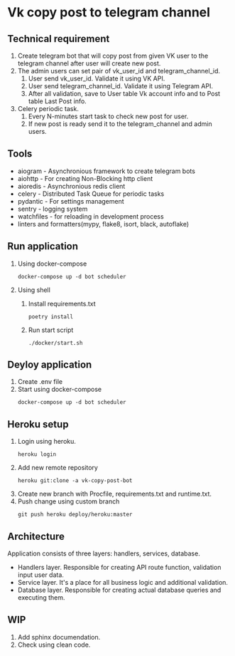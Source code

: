 # Vk copy post to telegram channel

## Technical requirement
1. Create telegram bot that will copy post from given VK user to the telegram channel after user will create new post.
2. The admin users can set pair of vk_user_id and telegram_channel_id.
    1. User send vk_user_id. Validate it using VK API.
    2. User send telegram_channel_id. Validate it using Telegram API. 
    3. After all validation, save to User table Vk account info and to Post table Last Post info. 
3. Celery periodic task.
    1. Every N-minutes start task to check new post for user.
    2. If new post is ready send it to the telegram_channel and admin users.

## Tools
- aiogram - Asynchronious framework to create telegram bots
- aiohttp - For creating Non-Blocking http client
- aioredis - Asynchronious redis client
- celery - Distributed Task Queue for periodic tasks
- pydantic - For settings management
- sentry - logging system
- watchfiles - for reloading in development process
- linters and formatters(mypy, flake8, isort, black, autoflake)

## Run application
1. Using docker-compose
     ```shell
    docker-compose up -d bot scheduler
    ```

2. Using shell
    1. Install requirements.txt
        ```shell
        poetry install
        ```
    2. Run start script
        ```shell
        ./docker/start.sh
        ```

## Deyloy application
1. Create .env file
2. Start using docker-compose
    ```shell
    docker-compose up -d bot scheduler
    ```

## Heroku setup
1. Login using heroku.
    ```shell
    heroku login
    ```
2. Add new remote repository
    ```shell
    heroku git:clone -a vk-copy-post-bot
    ```
3. Create new branch with Procfile, requirements.txt and runtime.txt.
4. Push change using custom branch
    ```shell
    git push heroku deploy/heroku:master
    ```

## Architecture 
Application consists of three layers: handlers, services, database.
- Handlers layer. Responsible for creating API route function, validation input user data.
- Service layer. It's a place for all business logic and additional validation.
- Database layer. Responsible for creating actual database queries and executing them.

## WIP
1. Add sphinx documendation.
2. Check using clean code.

